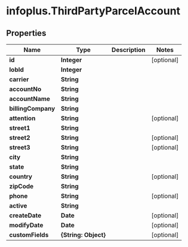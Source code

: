 # infoplus.ThirdPartyParcelAccount

## Properties
Name | Type | Description | Notes
------------ | ------------- | ------------- | -------------
**id** | **Integer** |  | [optional] 
**lobId** | **Integer** |  | 
**carrier** | **String** |  | 
**accountNo** | **String** |  | 
**accountName** | **String** |  | 
**billingCompany** | **String** |  | 
**attention** | **String** |  | [optional] 
**street1** | **String** |  | 
**street2** | **String** |  | [optional] 
**street3** | **String** |  | [optional] 
**city** | **String** |  | 
**state** | **String** |  | 
**country** | **String** |  | [optional] 
**zipCode** | **String** |  | 
**phone** | **String** |  | [optional] 
**active** | **String** |  | 
**createDate** | **Date** |  | [optional] 
**modifyDate** | **Date** |  | [optional] 
**customFields** | **{String: Object}** |  | [optional] 


